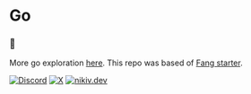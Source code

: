 # Go

### 🖤

More go exploration [here](https://github.com/nikitavoloboev/go-test). This repo was based of [Fang starter](https://github.com/charmbracelet/fang).

[![Discord](https://go.nikiv.dev/badge-discord)](https://go.nikiv.dev/discord) [![X](https://go.nikiv.dev/badge-x)](https://x.com/nikitavoloboev) [![nikiv.dev](https://go.nikiv.dev/badge-nikiv)](https://nikiv.dev)
